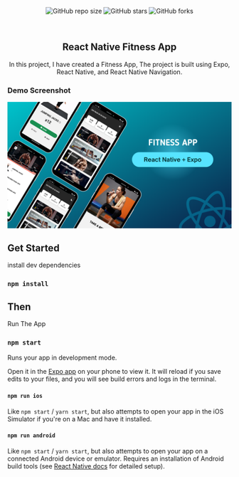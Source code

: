 <div align="center">
  
  ![GitHub repo size](https://img.shields.io/github/repo-size/venkat0086/react-native-fitness-app)
  ![GitHub stars](https://img.shields.io/github/stars/venkat0086/react-native-fitness-app?style=social)
  ![GitHub forks](https://img.shields.io/github/forks/venkat0086/react-native-fitness-app?style=social)
 
  <br />

  <h2 align="center">React Native Fitness App</h2>

In this project, I have created a Fitness App, The project is built using Expo, React Native, and React Native Navigation.

</div>

### Demo Screenshot

![React Native Fitness App Demo](./readme-images/React-Native-Fitness-App.png "Desktop Demo")

## Get Started

install dev dependencies

### `npm install`

## Then

Run The App

### `npm start`

Runs your app in development mode.

Open it in the [Expo app](https://expo.io) on your phone to view it. It will reload if you save edits to your files, and you will see build errors and logs in the terminal.

#### `npm run ios`

Like `npm start` / `yarn start`, but also attempts to open your app in the iOS Simulator if you're on a Mac and have it installed.

#### `npm run android`

Like `npm start` / `yarn start`, but also attempts to open your app on a connected Android device or emulator. Requires an installation of Android build tools (see [React Native docs](https://facebook.github.io/react-native/docs/getting-started.html) for detailed setup).
